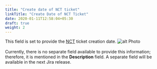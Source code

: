 ```yaml
---
title: "Create date of NCT ticket"
linkTitle: "Create Date of NCT Ticket"
date: 2020-01-11T12:58:04+05:30
draft: true
weight: 2
---
```


This field is set to provide the [NCT](/docs/nokia-care-tool) ticket creation date.
![alt Photo](/create_ticket.png "Photo")
<br>
<br>
Currently, there is no separate field available to provide this information; therefore, it is mentioned in the **Description** field. A separate field will be available in the next Jira release.
